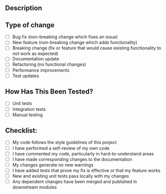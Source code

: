 ## Description
<!-- Please provide a brief description of the changes made in this PR -->

## Type of change
<!-- Please check the appropriate options by putting an "x" in the brackets -->
- [ ] Bug fix (non-breaking change which fixes an issue)
- [ ] New feature (non-breaking change which adds functionality)
- [ ] Breaking change (fix or feature that would cause existing functionality to not work as expected)
- [ ] Documentation update
- [ ] Refactoring (no functional changes)
- [ ] Performance improvements
- [ ] Test updates

## How Has This Been Tested?
<!-- Please describe the tests you've added or modified to verify your changes -->
- [ ] Unit tests
- [ ] Integration tests
- [ ] Manual testing

## Checklist:
<!-- Please check the appropriate options by putting an "x" in the brackets -->
- [ ] My code follows the style guidelines of this project
- [ ] I have performed a self-review of my own code
- [ ] I have commented my code, particularly in hard-to-understand areas
- [ ] I have made corresponding changes to the documentation
- [ ] My changes generate no new warnings
- [ ] I have added tests that prove my fix is effective or that my feature works
- [ ] New and existing unit tests pass locally with my changes
- [ ] Any dependent changes have been merged and published in downstream modules 